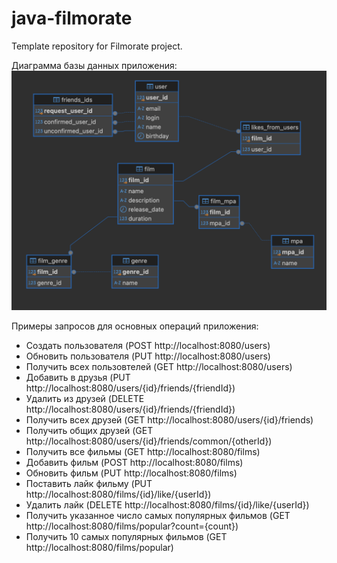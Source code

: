 # java-filmorate
Template repository for Filmorate project.  

Диаграмма базы данных приложения:
![Filmorate data base image](/images/filmorateDataBaseImage.png)

Примеры запросов для основных операций приложения:
- Создать пользователя (POST http://localhost:8080/users)
- Обновить пользователя (PUT http://localhost:8080/users)
- Получить всех пользовтелей (GET http://localhost:8080/users)
- Добавить в друзья (PUT http://localhost:8080/users/{id}/friends/{friendId})
- Удалить из друзей (DELETE http://localhost:8080/users/{id}/friends/{friendId})
- Получить всех друзей (GET http://localhost:8080/users/{id}/friends)
- Получить общих друзей (GET http://localhost:8080/users/{id}/friends/common/{otherId})
- Получить все фильмы (GET http://localhost:8080/films)
- Добавить фильм (POST http://localhost:8080/films)
- Обновить фильм (PUT  http://localhost:8080/films)
- Поставить лайк фильму (PUT http://localhost:8080/films/{id}/like/{userId})
- Удалить лайк (DELETE http://localhost:8080/films/{id}/like/{userId})
- Получить указанное число самых популярных фильмов (GET http://localhost:8080/films/popular?count={count})
- Получить 10 самых популярных фильмов (GET http://localhost:8080/films/popular)